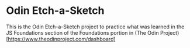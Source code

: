 # Odin Etch-a-Sketch
This is the Odin Etch-a-Sketch project to practice what was learned in the JS Foundations section of the Foundations portion in (The Odin Project)[https://www.theodinproject.com/dashboard]
